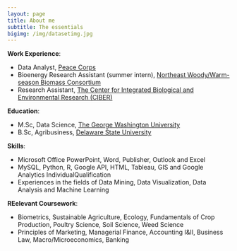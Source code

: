 ```yaml
---
layout: page
title: About me
subtitle: The essentials
bigimg: /img/datasetimg.jpg
---
```


**Work Experience**: 
  - Data Analyst, [Peace Corps](https://www.peacecorps.gov)
  - Bioenergy Research Assistant (summer intern), [Northeast Woody/Warm-season Biomass Consortium](http://www.newbio.psu.edu)
  - Research Assistant, [The Center for Integrated Biological and Environmental Research (CIBER)](https://ciber.desu.edu)

**Education**: 
  - M.Sc, Data Science, [The George Washington University](https://www.gwu.edu)
  - B.Sc, Agribusiness, [Delaware State University](https://www.desu.edu) 

**Skills**: 
  - Microsoft Office PowerPoint, Word, Publisher, Outlook and Excel
  - MySQL, Python, R, Google API, HTML, Tableau, GIS and Google Analytics IndividualQualification
  - Experiences in the fields of Data Mining, Data Visualization, Data Analysis and Machine Learning
  
**REelevant Coursework**:
  - Biometrics, Sustainable Agriculture, Ecology, Fundamentals of Crop Production, Poultry Science, Soil Science, Weed Science
  - Principles of Marketing, Managerial Finance, Accounting I&II, Business Law, Macro/Microeconomics, Banking
